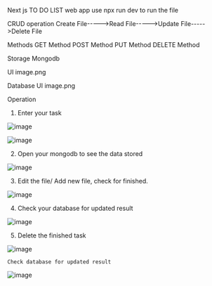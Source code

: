 Next js TO DO LIST web app
use npx run dev to run the file

CRUD operation
Create File----->Read File----->Update File----->Delete File

Methods
GET Method
POST Method
PUT Method
DELETE Method

Storage
Mongodb

UI
image.png

Database UI
image.png

Operation

  1. Enter your task
  
  ![image](https://user-images.githubusercontent.com/47480308/234349293-93d92ad4-1bb1-4b34-990a-c184bede89ff.png)

  ![image](https://user-images.githubusercontent.com/47480308/234349370-39aa5807-52f2-4664-9a8c-7f054666badb.png)


  2. Open your mongodb to see the data stored
  
  ![image](https://user-images.githubusercontent.com/47480308/234349537-13502173-763a-450d-b265-c7abd124a743.png)


   3. Edit the file/ Add new file, check for finished.

   ![image](https://user-images.githubusercontent.com/47480308/234348846-244f5a64-6911-4310-8b68-807db6793603.png)


   4. Check your database for updated result
   
   ![image](https://user-images.githubusercontent.com/47480308/234349092-beb5aad8-b6f5-4d1a-982b-51a81354909d.png)


   5. Delete the finished task
   
   ![image](https://user-images.githubusercontent.com/47480308/234347805-f4120aba-c61e-4a7c-8f77-81259771efe4.png)

    Check database for updated result
    
  ![image](https://user-images.githubusercontent.com/47480308/234347981-9b411f6c-ce7e-440d-8dd1-f21ce6f487ec.png)

